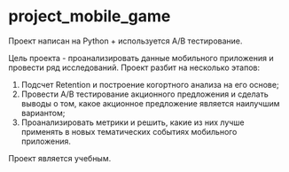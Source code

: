 # project_mobile_game
Проект написан на Python + используется A/B тестирование. 

Цель проекта - проанализировать данные мобильного приложения и провести ряд исследований. Проект разбит на несколько этапов: 
1. Подсчет Retention и построение когортного анализа на его основе;
2. Провести A/B тестирование акционного предложения и сделать выводы о том, какое акционное предложение является наилучшим вариантом;
3. Проанализировать метрики и решить, какие из них лучше применять в новых тематических событиях мобильного приложения.

Проект является учебным.

